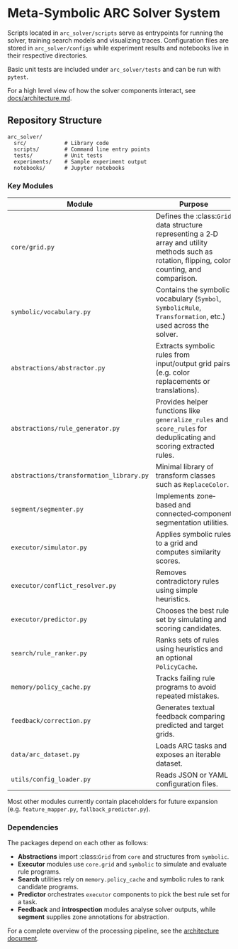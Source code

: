 # Meta-Symbolic ARC Solver System



Scripts located in `arc_solver/scripts` serve as entrypoints for running the solver, training search models and visualizing traces. Configuration files are stored in `arc_solver/configs` while experiment results and notebooks live in their respective directories.

Basic unit tests are included under `arc_solver/tests` and can be run with `pytest`.

For a high level view of how the solver components interact, see
[docs/architecture.md](docs/architecture.md).

## Repository Structure

```
arc_solver/
  src/            # Library code
  scripts/        # Command line entry points
  tests/          # Unit tests
  experiments/    # Sample experiment output
  notebooks/      # Jupyter notebooks
```

### Key Modules

| Module | Purpose |
| ------ | ------- |
| `core/grid.py` | Defines the :class:`Grid` data structure representing a 2‑D array and utility methods such as rotation, flipping, color counting, and comparison. |
| `symbolic/vocabulary.py` | Contains the symbolic vocabulary (`Symbol`, `SymbolicRule`, `Transformation`, etc.) used across the solver. |
| `abstractions/abstractor.py` | Extracts symbolic rules from input/output grid pairs (e.g. color replacements or translations). |
| `abstractions/rule_generator.py` | Provides helper functions like `generalize_rules` and `score_rules` for deduplicating and scoring extracted rules. |
| `abstractions/transformation_library.py` | Minimal library of transform classes such as `ReplaceColor`. |
| `segment/segmenter.py` | Implements zone‐based and connected‑component segmentation utilities. |
| `executor/simulator.py` | Applies symbolic rules to a grid and computes similarity scores. |
| `executor/conflict_resolver.py` | Removes contradictory rules using simple heuristics. |
| `executor/predictor.py` | Chooses the best rule set by simulating and scoring candidates. |
| `search/rule_ranker.py` | Ranks sets of rules using heuristics and an optional `PolicyCache`. |
| `memory/policy_cache.py` | Tracks failing rule programs to avoid repeated mistakes. |
| `feedback/correction.py` | Generates textual feedback comparing predicted and target grids. |
| `data/arc_dataset.py` | Loads ARC tasks and exposes an iterable dataset. |
| `utils/config_loader.py` | Reads JSON or YAML configuration files. |

Most other modules currently contain placeholders for future expansion (e.g. `feature_mapper.py`, `fallback_predictor.py`).

### Dependencies

The packages depend on each other as follows:

* **Abstractions** import :class:`Grid` from `core` and structures from `symbolic`.
* **Executor** modules use `core.grid` and `symbolic` to simulate and evaluate rule programs.
* **Search** utilities rely on `memory.policy_cache` and symbolic rules to rank candidate programs.
* **Predictor** orchestrates `executor` components to pick the best rule set for a task.
* **Feedback** and **introspection** modules analyse solver outputs, while **segment** supplies zone annotations for abstraction.

For a complete overview of the processing pipeline, see the [architecture document](docs/architecture.md).

